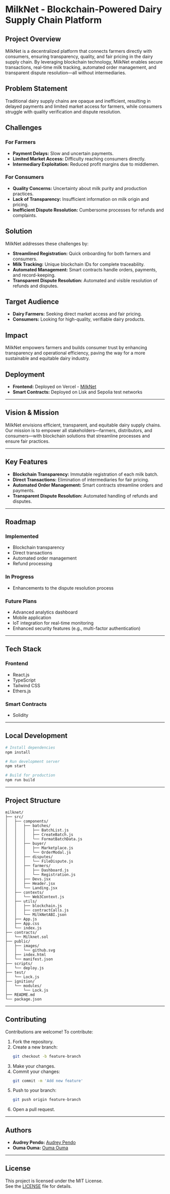 # MilkNet - Blockchain-Powered Dairy Supply Chain Platform

## Project Overview

MilkNet is a decentralized platform that connects farmers directly with consumers, ensuring transparency, quality, and fair pricing in the dairy supply chain. By leveraging blockchain technology, MilkNet enables secure transactions, real-time milk tracking, automated order management, and transparent dispute resolution—all without intermediaries.

## Problem Statement

Traditional dairy supply chains are opaque and inefficient, resulting in delayed payments and limited market access for farmers, while consumers struggle with quality verification and dispute resolution.

## Challenges

### For Farmers
- **Payment Delays:** Slow and uncertain payments.
- **Limited Market Access:** Difficulty reaching consumers directly.
- **Intermediary Exploitation:** Reduced profit margins due to middlemen.

### For Consumers
- **Quality Concerns:** Uncertainty about milk purity and production practices.
- **Lack of Transparency:** Insufficient information on milk origin and pricing.
- **Inefficient Dispute Resolution:** Cumbersome processes for refunds and complaints.

## Solution

MilkNet addresses these challenges by:

- **Streamlined Registration:** Quick onboarding for both farmers and consumers.
- **Milk Tracking:** Unique blockchain IDs for complete traceability.
- **Automated Management:** Smart contracts handle orders, payments, and record-keeping.
- **Transparent Dispute Resolution:** Automated and visible resolution of refunds and disputes.

## Target Audience

- **Dairy Farmers:** Seeking direct market access and fair pricing.
- **Consumers:** Looking for high-quality, verifiable dairy products.

## Impact

MilkNet empowers farmers and builds consumer trust by enhancing transparency and operational efficiency, paving the way for a more sustainable and equitable dairy industry.

## Deployment

- **Frontend:** Deployed on Vercel - [MilkNet](https://milknet-dapp.vercel.app/)
- **Smart Contracts:** Deployed on Lisk and Sepolia test networks

---

## Vision & Mission

MilkNet envisions efficient, transparent, and equitable dairy supply chains.  
Our mission is to empower all stakeholders—farmers, distributors, and consumers—with blockchain solutions that streamline processes and ensure fair practices.

---

## Key Features

- **Blockchain Transparency:** Immutable registration of each milk batch.
- **Direct Transactions:** Elimination of intermediaries for fair pricing.
- **Automated Order Management:** Smart contracts streamline orders and payments.
- **Transparent Dispute Resolution:** Automated handling of refunds and disputes.

---

## Roadmap

### Implemented
- Blockchain transparency
- Direct transactions
- Automated order management
- Refund processing

### In Progress
- Enhancements to the dispute resolution process

### Future Plans
- Advanced analytics dashboard
- Mobile application
- IoT integration for real-time monitoring
- Enhanced security features (e.g., multi-factor authentication)

---

## Tech Stack

### Frontend
- React.js
- TypeScript
- Tailwind CSS
- Ethers.js

### Smart Contracts
- Solidity

---

## Local Development

```bash
# Install dependencies
npm install

# Run development server
npm start

# Build for production
npm run build
```

---

## Project Structure

```plaintext
milknet/
├── src/
│   ├── components/
│   │   ├── batches/
│   │   │   ├── BatchList.js
│   │   │   ├── CreateBatch.js
│   │   │   └── FormatBatchData.js
│   │   ├── buyer/
│   │   │   ├── Marketplace.js
│   │   │   └── OrderModal.js
│   │   ├── disputes/
│   │   │   └── FileDispute.js
│   │   ├── farmers/
│   │   │   ├── Dashboard.js
│   │   │   └── Registration.js
│   │   ├── Devs.jsx
│   │   ├── Header.jsx
│   │   └── Landing.jsx
│   ├── contexts/
│   │   └── Web3Context.js
│   ├── utils/
│   │   ├── blockchain.js
│   │   ├── contractCalls.js
│   │   └── MilkNetABI.json
│   ├── App.js
│   ├── App.css
│   └── index.js
├── contracts/
│   └── Milknet.sol
├── public/
│   ├── images/
│   │   └── github.svg
│   ├── index.html
│   └── manifest.json
├── scripts/
│   └── deploy.js
├── test/
│   └── Lock.js
├── ignition/
│   └── modules/
│       └── Lock.js
├── README.md
└── package.json
```

---

## Contributing

Contributions are welcome! To contribute:

1. Fork the repository.
2. Create a new branch:  
    ```bash
    git checkout -b feature-branch
    ```
3. Make your changes.
4. Commit your changes:  
    ```bash
    git commit -m 'Add new feature'
    ```
5. Push to your branch:  
    ```bash
    git push origin feature-branch
    ```
6. Open a pull request.

---

## Authors

- **Audrey Pendo:** [Audrey Pendo](https://github.com/odree123)
- **Ouma Ouma:** [Ouma Ouma](https://github.com/oumaoumag)

---

## License

This project is licensed under the MIT License.  
See the [LICENSE](./LICENSE) file for details.

